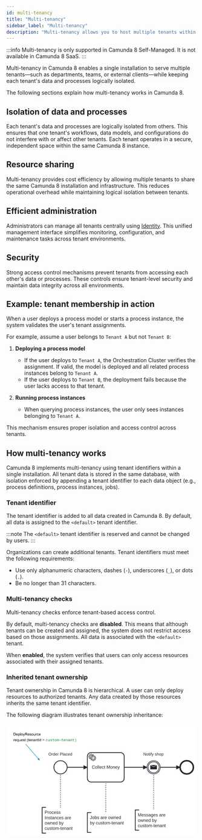 ```yaml
---
id: multi-tenancy
title: "Multi-tenancy"
sidebar_label: "Multi-tenancy"
description: "Multi-tenancy allows you to host multiple tenants within a single Camunda installation."
---
```


:::info
Multi-tenancy is only supported in Camunda 8 Self-Managed. It is not available in Camunda 8 SaaS.
:::

Multi-tenancy in Camunda 8 enables a single installation to serve multiple tenants—such as departments, teams, or external clients—while keeping each tenant's data and processes logically isolated.

The following sections explain how multi-tenancy works in Camunda 8.

## Isolation of data and processes

Each tenant's data and processes are logically isolated from others.
This ensures that one tenant's workflows, data models, and configurations do not interfere with or affect other tenants. Each tenant operates in a secure, independent space within the same Camunda 8 instance.

## Resource sharing

Multi-tenancy provides cost efficiency by allowing multiple tenants to share the same Camunda 8 installation and infrastructure. This reduces operational overhead while maintaining logical isolation between tenants.

## Efficient administration

Administrators can manage all tenants centrally using [Identity](../identity/tenant.md).
This unified management interface simplifies monitoring, configuration, and maintenance tasks across tenant environments.

## Security

Strong access control mechanisms prevent tenants from accessing each other's data or processes.
These controls ensure tenant-level security and maintain data integrity across all environments.

## Example: tenant membership in action

When a user deploys a process model or starts a process instance, the system validates the user's tenant assignments.

For example, assume a user belongs to `Tenant A` but not `Tenant B`:

1. **Deploying a process model**
   - If the user deploys to `Tenant A`, the Orchestration Cluster verifies the assignment. If valid, the model is deployed and all related process instances belong to `Tenant A`.
   - If the user deploys to `Tenant B`, the deployment fails because the user lacks access to that tenant.

2. **Running process instances**
   - When querying process instances, the user only sees instances belonging to `Tenant A`.

This mechanism ensures proper isolation and access control across tenants.

## How multi-tenancy works

Camunda 8 implements multi-tenancy using tenant identifiers within a single installation.
All tenant data is stored in the same database, with isolation enforced by appending a tenant identifier to each data object (e.g., process definitions, process instances, jobs).

### Tenant identifier

The tenant identifier is added to all data created in Camunda 8.
By default, all data is assigned to the `<default>` tenant identifier.

:::note
The `<default>` tenant identifier is reserved and cannot be changed by users.
:::

Organizations can create additional tenants. Tenant identifiers must meet the following requirements:

- Use only alphanumeric characters, dashes (`-`), underscores (`_`), or dots (`.`).
- Be no longer than 31 characters.

### Multi-tenancy checks

Multi-tenancy checks enforce tenant-based access control.

By default, multi-tenancy checks are **disabled**. This means that although tenants can be created and assigned, the system does not restrict access based on those assignments. All data is associated with the `<default>` tenant.

When **enabled**, the system verifies that users can only access resources associated with their assigned tenants.

### Inherited tenant ownership

Tenant ownership in Camunda 8 is hierarchical.
A user can only deploy resources to authorized tenants. Any data created by those resources inherits the same tenant identifier.

The following diagram illustrates tenant ownership inheritance:

![Tenant ownership inheritance diagram](img/multi-tenancy.png)
